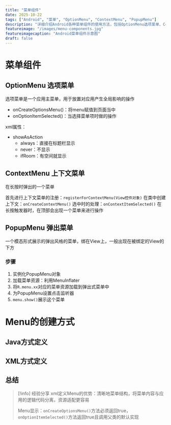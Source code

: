 ```yaml
---
title: "菜单组件"
date: 2025-10-22
tags: ["Android", "菜单", "OptionMenu", "ContextMenu", "PopupMenu"]
description: "详细介绍Android各种菜单组件的使用方法，包括OptionMenu选项菜单、ContextMenu上下文菜单和PopupMenu弹出菜单"
featureimage: "/images/menu-components.jpg"
featureimagecaption: "Android菜单组件示意图"
draft: false
---
```


# 菜单组件

## OptionMenu 选项菜单

选项菜单是一个应用主菜单，用于放置对应用产生全局影响的操作

- onCreateOptionsMenu()：将menu赋值到页面当中
- onOptionItemSelected()：当选择菜单项时做的操作

xml属性：
- showAsAction
	- always：直接在标题栏显示
	- never：不显示
	- ifRoom：有空间就显示

## ContextMenu 上下文菜单

在长按时弹出的一个菜单

首先进行上下文菜单的注册：`registerForContextMenu(View控件对象)`
在类中创建上下文：`onCreateContextMenu()`
选中时的处理：`onContextItemSelected()`
在长按触发器时，在顶部会出现一个菜单来进行操作

## PopupMenu 弹出菜单

一个模态形式展示的弹出风格的菜单，绑在View上，一般出现在被绑定的View的下方

### 步骤
1. 实例化PopupMenu对象
2. 加载菜单资源：利用MenuInflater
3. 将`R.menu.xx`对应的菜单资源加载到弹出式菜单中
4. 为PopupMenu设置点击监听器
5. `menu.show()`展示这个菜单
# Menu的创建方式
## Java方式定义
## XML方式定义

## 总结
>[!info] 经验分享
>xml定义Menu的优势：清晰地菜单结构，将菜单内容与应用的逻辑代码分离，资源适配更容易
>
>Menu显示：`onCreateOptionsMenu()`方法必须返回true，`onOptionItemSelected()`方法返回true且调用父类的默认实现


